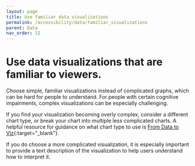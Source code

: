 ```yaml
---
layout: page
title: Use familiar data visualizations 
permalink: /accessibility/data/familiar_visualizations
parent: Data
nav_order: 12
---
```


# Use data visualizations that are familiar to viewers. 

Choose simple, familiar visualizations instead of complicated graphs, which can be hard for people to understand. For people with certain cognitive impairments, complex visualizations can be especially challenging. 

If you find your visualization becoming overly complex, consider a different chart type, or break your chart into multiple less complicated charts. A helpful resource for guidance on what chart type to use is [From Data to Viz](https://www.data-to-viz.com/){:target="_blank"}. 

If you do choose a more complicated visualization, it is especially important to provide a text description of the visualization to help users understand how to interpret it. 
